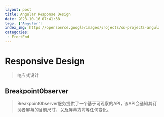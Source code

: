 ```yaml
---
layout: post
title: Angular Response Design
date: 2023-10-16 07:41:38
tags: ['Angular']
index_img: https://opensource.google/images/projects/os-projects-angular_thumbnail.png
categories:
 - FrontEnd
---
```


# Responsive Design
> 响应式设计


## BreakpointObserver
> BreakpointObserver服务提供了一个基于可观察的API，该API会通知其订阅者屏幕的当前尺寸，以及屏幕方向等任何变化。
